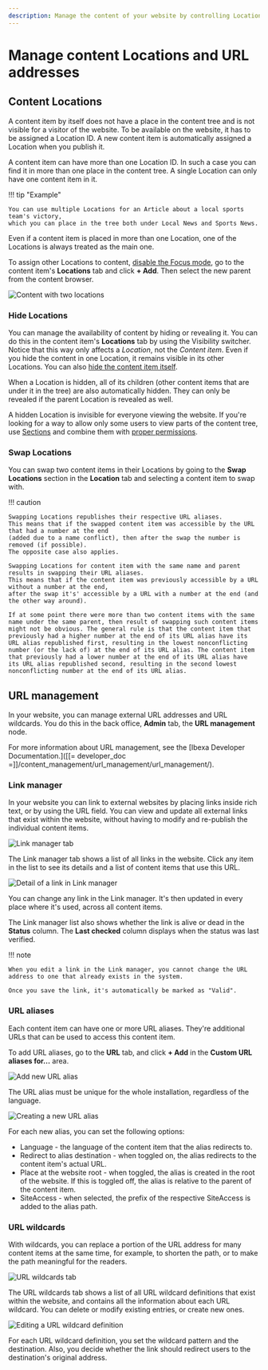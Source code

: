 ```yaml
---
description: Manage the content of your website by controlling Locations and URLs.
---
```


# Manage content Locations and URL addresses

## Content Locations

A content item by itself does not have a place in the content tree and is not visible for a visitor of the website.
To be available on the website, it has to be assigned a Location ID.
A new content item is automatically assigned a Location when you publish it.

A content item can have more than one Location ID. In such a case you can find it in more than one place in the content tree.
A single Location can only have one content item in it.

!!! tip "Example"

    You can use multiple Locations for an Article about a local sports team's victory,
    which you can place in the tree both under Local News and Sports News.

Even if a content item is placed in more than one Location, one of the Locations is always treated as the main one.

To assign other Locations to content, [disable the Focus mode](../../getting_started/discover_ui.md#disable-focus-mode), go to the content item's **Locations** tab and click **+ Add**.
Then select the new parent from the content browser.

![Content with two locations](img/content_with_two_locations.png "Content with two Locations")

### Hide Locations

You can manage the availability of content by hiding or revealing it.
You can do this in the content item's **Locations** tab by using the Visibility switcher.
Notice that this way only affects a *Location*, not the *Content item*.
Even if you hide the content in one Location, it remains visible in its other Locations.
You can also [hide the content item itself](copy_move_hide_content.md#hide-content).

When a Location is hidden, all of its children (other content items that are under it in the tree) are also automatically hidden.
They can only be revealed if the parent Location is revealed as well.

A hidden Location is invisible for everyone viewing the website.
If you're looking for a way to allow only some users to view parts of the content tree,
use [Sections](classify_content.md#sections) and combine them with [proper permissions](../../permission_management/permission_system.md).

### Swap Locations

You can swap two content items in their Locations by going to the **Swap Locations** section
in the **Location** tab and selecting a content item to swap with.

!!! caution

    Swapping Locations republishes their respective URL aliases.
    This means that if the swapped content item was accessible by the URL that had a number at the end
    (added due to a name conflict), then after the swap the number is removed (if possible).
    The opposite case also applies.

    Swapping Locations for content item with the same name and parent results in swapping their URL aliases.
    This means that if the content item was previously accessible by a URL without a number at the end,
    after the swap it's' accessible by a URL with a number at the end (and the other way around).

    If at some point there were more than two content items with the same name under the same parent, then result of swapping such content items might not be obvious. The general rule is that the content item that previously had a higher number at the end of its URL alias have its URL alias republished first, resulting in the lowest nonconflicting number (or the lack of) at the end of its URL alias. The content item that previously had a lower number at the end of its URL alias have its URL alias republished second, resulting in the second lowest nonconflicting number at the end of its URL alias.

## URL management

In your website, you can manage external URL addresses and URL wildcards.
You do this in the back office, **Admin** tab, the **URL management** node.

For more information about URL management, see the [Ibexa Developer Documentation.]([[= developer_doc =]]/content_management/url_management/url_management/).

### Link manager

In your website you can link to external websites by placing links inside rich text, or by using the URL field.
You can view and update all external links that exist within the website, without having to modify and re-publish the individual content items.

![Link manager tab](img/Link_manager_sm.png)

The Link manager tab shows a list of all links in the website. Click any item in the list to see its details and a list of content items that use this URL.

![Detail of a link in Link manager](img/link_manager_detail.png)

You can change any link in the Link manager. It's then updated in every place where it's used, across all content items.

The Link manager list also shows whether the link is alive or dead in the **Status** column. The **Last checked** column displays when the status was last verified.

!!! note

    When you edit a link in the Link manager, you cannot change the URL address to one that already exists in the system.

    Once you save the link, it's automatically be marked as "Valid".

### URL aliases

Each content item can have one or more URL aliases. They're additional URLs that can be used to access this content item.

To add URL aliases, go to the **URL** tab, and click **+ Add** in the **Custom URL aliases for...** area.

![Add new URL alias](img/add_new_url.png)

The URL alias must be unique for the whole installation, regardless of the language.

![Creating a new URL alias](img/create_new_url_alias.png)

For each new alias, you can set the following options:

- Language - the language of the content item that the alias redirects to.
- Redirect to alias destination - when toggled on, the alias redirects to the content item's actual URL.
- Place at the website root - when toggled, the alias is created in the root of the website.
If this is toggled off, the alias is relative to the parent of the content item.
- SiteAccess - when selected, the prefix of the respective SiteAccess is added to the alias path.

### URL wildcards

With wildcards, you can replace a portion of the URL address for many content items at the same time, for example, to shorten the path, or to make the path meaningful for the readers.

![URL wildcards tab](img/URL_Wildcards_sm.png)

The URL wildcards tab shows a list of all URL wildcard definitions that exist within the website, and contains all the information about each URL wildcard. You can delete or modify existing entries, or create new ones.

![Editing a URL wildcard definition](img/URL_wildcard_detail.png)

For each URL wildcard definition, you set the wildcard pattern and the destination. Also, you decide whether the link should redirect users to the destination's original address.
